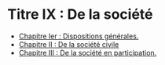 # Titre IX : De la société

- [Chapitre Ier : Dispositions générales.](chapitre-ier)
- [Chapitre II : De la société civile](chapitre-ii)
- [Chapitre III : De la société en participation.](chapitre-iii)
